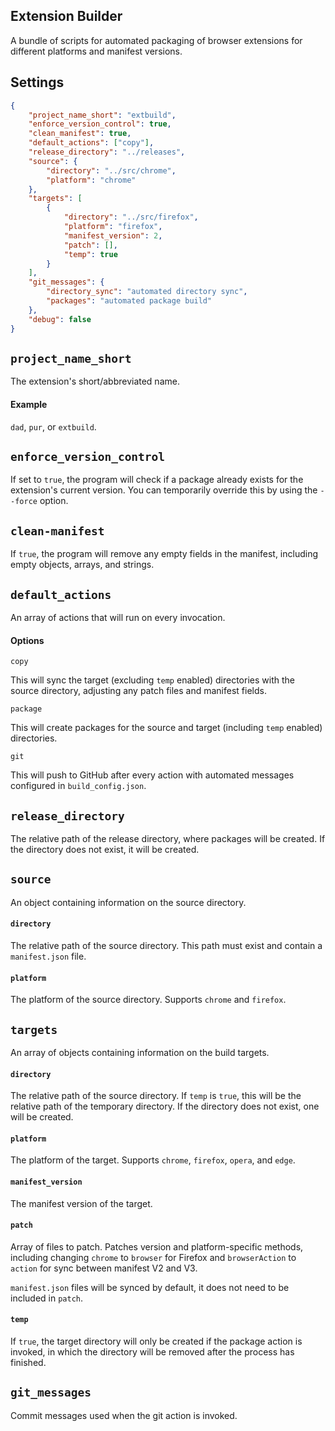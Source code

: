 ## Extension Builder

A bundle of scripts for automated packaging of browser extensions for different platforms and manifest versions.

## Settings

```json
{
    "project_name_short": "extbuild",
    "enforce_version_control": true,      
    "clean_manifest": true,                  
    "default_actions": ["copy"],           
    "release_directory": "../releases",   
    "source": {
        "directory": "../src/chrome",   
        "platform": "chrome"               
    },
    "targets": [                         
        {
            "directory": "../src/firefox",
            "platform": "firefox",         
            "manifest_version": 2,         
            "patch": [],                  
            "temp": true                       
        }
    ],
    "git_messages": {
        "directory_sync": "automated directory sync",
        "packages": "automated package build"
    },
    "debug": false
}
```

## `project_name_short`

The extension's short/abbreviated name.

#### Example

`dad`, `pur`, or `extbuild`.

## `enforce_version_control`

If set to `true`, the program will check if a package already exists for the extension's current version. You can temporarily override this by using the `--force` option.

## `clean-manifest`

If `true`, the program will remove any empty fields in the manifest, including empty objects, arrays, and strings.

## `default_actions`

An array of actions that will run on every invocation.

#### Options

`copy`

This will sync the target (excluding `temp` enabled) directories with the source directory, adjusting any patch files and manifest fields.

`package`

This will create packages for the source and target (including `temp` enabled) directories.

`git`

This will push to GitHub after every action with automated messages configured in `build_config.json`.

## `release_directory`

The relative path of the release directory, where packages will be created. If the directory does not exist, it will be created.

## `source`

An object containing information on the source directory.

#### `directory`

The relative path of the source directory. This path must exist and contain a `manifest.json` file.

#### `platform`

The platform of the source directory. Supports `chrome` and `firefox`.

## `targets`

An array of objects containing information on the build targets.

#### `directory`

The relative path of the source directory. If `temp` is `true`,  this will be the relative path of the temporary directory. If the directory does not exist, one will be created.

#### `platform`

The platform of the target. Supports `chrome`, `firefox`, `opera`, and `edge`.

#### `manifest_version`

The manifest version of the target.

#### `patch`

Array of files to patch. Patches version and platform-specific methods, including changing `chrome` to `browser` for Firefox and `browserAction` to `action` for sync between manifest V2 and V3. 

`manifest.json` files will be synced by default, it does not need to be included in `patch`.

#### `temp`

If `true`, the target directory will only be created if the package action is invoked, in which the directory will be removed after the process has finished.

## `git_messages`

Commit messages used when the git action is invoked.